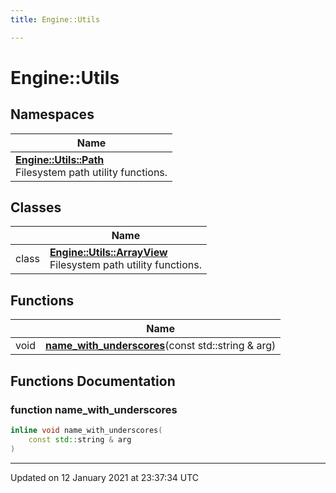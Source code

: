 ```yaml
---
title: Engine::Utils

---
```


# Engine::Utils

## Namespaces

| Name           |
| -------------- |
| **[Engine::Utils::Path](/Namespaces/namespaceEngine_1_1Utils_1_1Path.md)** <br>Filesystem path utility functions.  |

## Classes

|                | Name           |
| -------------- | -------------- |
| class | **[Engine::Utils::ArrayView](/Classes/classEngine_1_1Utils_1_1ArrayView.md)** <br>Filesystem path utility functions.  |

## Functions

|                | Name           |
| -------------- | -------------- |
| void | **[name_with_underscores](/Namespaces/namespaceEngine_1_1Utils.md#function-name_with_underscores)**(const std::string & arg) |


## Functions Documentation

### function name_with_underscores

```cpp
inline void name_with_underscores(
    const std::string & arg
)
```






-------------------------------

Updated on 12 January 2021 at 23:37:34 UTC